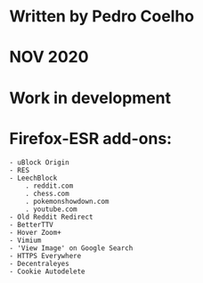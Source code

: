 # Written by Pedro Coelho
#
# NOV 2020
#
# Work in development

# Firefox-ESR add-ons:
	- uBlock Origin
	- RES
	- LeechBlock
		. reddit.com
		. chess.com
		. pokemonshowdown.com
		. youtube.com
	- Old Reddit Redirect
	- BetterTTV
	- Hover Zoom+
	- Vimium
	- 'View Image' on Google Search
	- HTTPS Everywhere
	- Decentraleyes
	- Cookie Autodelete
